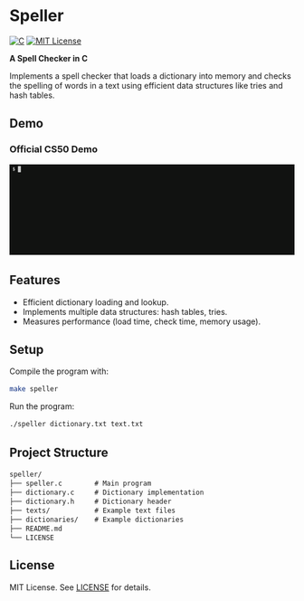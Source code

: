 # Speller

[![C](https://img.shields.io/badge/C-C_language-blue)](https://en.cppreference.com/w/c)
[![MIT License](https://img.shields.io/badge/License-MIT-yellow)](LICENSE)

**A Spell Checker in C**

Implements a spell checker that loads a dictionary into memory and checks the spelling of words in a text using efficient data structures like tries and hash tables.

## Demo

### Official CS50 Demo

![Speller Demo](docs/demo.gif)


## Features

- Efficient dictionary loading and lookup.
- Implements multiple data structures: hash tables, tries.
- Measures performance (load time, check time, memory usage).

## Setup

Compile the program with:

```bash
make speller
```

Run the program:

```bash
./speller dictionary.txt text.txt
```

## Project Structure

```
speller/
├── speller.c        # Main program
├── dictionary.c     # Dictionary implementation
├── dictionary.h     # Dictionary header
├── texts/           # Example text files
├── dictionaries/    # Example dictionaries
├── README.md
└── LICENSE
```

## License

MIT License. See [LICENSE](LICENSE) for details.
